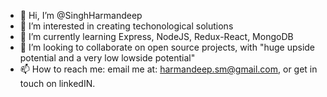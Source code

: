 - 👋 Hi, I’m @SinghHarmandeep
- 👀 I’m interested in creating techonological solutions
- 🌱 I’m currently learning Express, NodeJS, Redux-React, MongoDB
- 💞️ I’m looking to collaborate on open source projects, with "huge upside potential and a very low lowside potential"
- 📫 How to reach me: email me at: harmandeep.sm@gmail.com, or get in touch on linkedIN.

<!---
SinghHarmandeep/SinghHarmandeep is a ✨ special ✨ repository because its `README.md` (this file) appears on your GitHub profile.
You can click the Preview link to take a look at your changes.
--->
